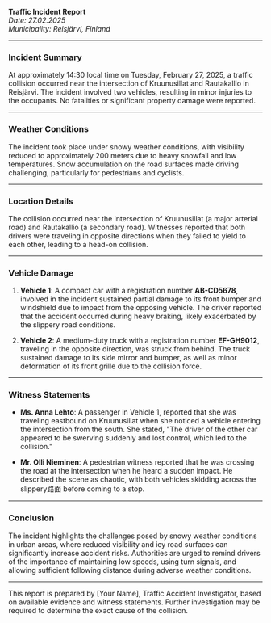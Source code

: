

**Traffic Incident Report**  
*Date: 27.02.2025*  
*Municipality: Reisjärvi, Finland*  

---

### **Incident Summary**  
At approximately 14:30 local time on Tuesday, February 27, 2025, a traffic collision occurred near the intersection of Kruunusillat and Rautakallio in Reisjärvi. The incident involved two vehicles, resulting in minor injuries to the occupants. No fatalities or significant property damage were reported.

---

### **Weather Conditions**  
The incident took place under snowy weather conditions, with visibility reduced to approximately 200 meters due to heavy snowfall and low temperatures. Snow accumulation on the road surfaces made driving challenging, particularly for pedestrians and cyclists.

---

### **Location Details**  
The collision occurred near the intersection of Kruunusillat (a major arterial road) and Rautakallio (a secondary road). Witnesses reported that both drivers were traveling in opposite directions when they failed to yield to each other, leading to a head-on collision. 

---

### **Vehicle Damage**  
1. **Vehicle 1**: A compact car with a registration number **AB-CD5678**, involved in the incident sustained partial damage to its front bumper and windshield due to impact from the opposing vehicle. The driver reported that the accident occurred during heavy braking, likely exacerbated by the slippery road conditions.

2. **Vehicle 2**: A medium-duty truck with a registration number **EF-GH9012**, traveling in the opposite direction, was struck from behind. The truck sustained damage to its side mirror and bumper, as well as minor deformation of its front grille due to the collision force.

---

### **Witness Statements**  
- **Ms. Anna Lehto**: A passenger in Vehicle 1, reported that she was traveling eastbound on Kruunusillat when she noticed a vehicle entering the intersection from the south. She stated, "The driver of the other car appeared to be swerving suddenly and lost control, which led to the collision."  

- **Mr. Olli Nieminen**: A pedestrian witness reported that he was crossing the road at the intersection when he heard a sudden impact. He described the scene as chaotic, with both vehicles skidding across the slippery路面 before coming to a stop.

---

### **Conclusion**  
The incident highlights the challenges posed by snowy weather conditions in urban areas, where reduced visibility and icy road surfaces can significantly increase accident risks. Authorities are urged to remind drivers of the importance of maintaining low speeds, using turn signals, and allowing sufficient following distance during adverse weather conditions.

--- 

This report is prepared by [Your Name], Traffic Accident Investigator, based on available evidence and witness statements. Further investigation may be required to determine the exact cause of the collision.